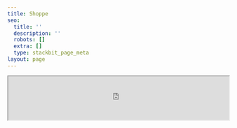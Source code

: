 ```yaml
---
title: Shoppe
seo:
  title: ''
  description: ''
  robots: []
  extra: []
  type: stackbit_page_meta
layout: page
---
```

<iframe src="https://dindinet.square.site/" width="100%" height="100px"></iframe>
